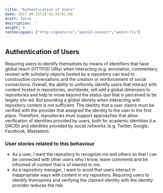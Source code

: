```yaml
---
title: "Authentication of Users"
date: 2017-09-26T20:45:56+01:00
draft: false
description: ''
weight: 9
technologies: ["http-signatures","openid-connect","webid-tls"]
---
```


## Authentication of Users
Requiring users to identify themselves by means of identifiers that have global reach (HTTP(S) URIs) when interacting (e.g. annotation, commentary, review) with scholarly objects hosted by a repository can lead to constructive conversations and the creation or reinforcement of social connections. Overall, the ability to uniformly identify users that interact with content hosted in repositories, worldwide, will add a global dimension to repositories and help to move beyond the status quo that is perceived to be largely silo-ed. But providing a global identity when interacting with repository content is not sufficient. The identity that a user claims must be verified with the provider that assigned the identity to the user in the first place. Therefore, repositories must support approaches that allow verification of identities provided by users, both for academic identities (i.e. ORCID) and identities provided by social networks (e.g. Twitter, Google, Facebook, Mastadon).

### User stories related to this behaviour
* As a user, I want the repository to recognize me and others so that I can be connected with other users who I know, leave comments and be informed of content that is of interest to me. 
* As a repository manager, I want to avoid that users interact in inappropriate ways with content in my repository. Requiring users to identify themselves and verifying the claimed identity with the identity provider reduces the risk.
